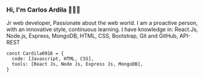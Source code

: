 ### Hi, I'm Carlos Ardila 👋👨‍💻

Jr web developer, Passionate about the web world. I am a proactive person, with an innovative style, continuous learning.
I have knowledge in: React.Js, Node.js, Express, MongoDB, HTML, CSS, Bootstrap, Git and GitHub, API-REST

```jS
const Cardila0916 = {
  code: [Javascript, HTML, CSS],
  tools: [React Js, Node Js, Express Js, MongoDB],
}
```
<!--
**Cardila0916/Cardila0916** is a ✨ _special_ ✨ repository because its `README.md` (this file) appears on your GitHub profile.

Here are some ideas to get you started:

- 🔭 I’m currently working on ...
- 🌱 I’m currently learning ...
- 👯 I’m looking to collaborate on ...
- 🤔 I’m looking for help with ...
- 💬 Ask me about ...
- 📫 How to reach me: ...
- 😄 Pronouns: ...
- ⚡ Fun fact: ...
-->
